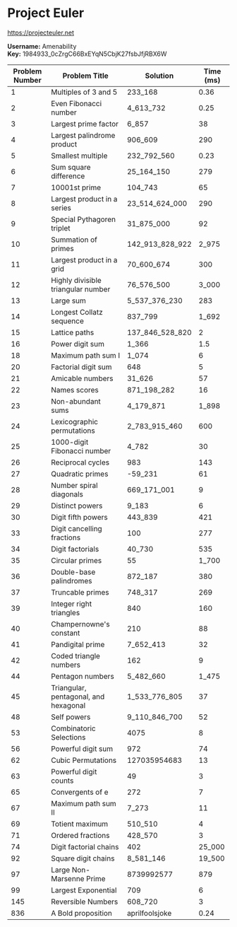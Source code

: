 # Project Euler

https://projecteuler.net

__Username:__ Amenability  
__Key:__ 1984933_0cZrgC66BxEYqN5CbjK27fsbJfjRBX6W

| Problem Number | Problem Title                         | Solution        | Time (ms) |
|----------------|---------------------------------------|-----------------|-----------|
| 1              | Multiples of 3 and 5                  | 233_168         | 0.36      |
| 2              | Even Fibonacci number                 | 4_613_732       | 0.25      |
| 3              | Largest prime factor                  | 6_857           | 38        |
| 4              | Largest palindrome product            | 906_609         | 290       |
| 5              | Smallest multiple                     | 232_792_560     | 0.23      |
| 6              | Sum square difference                 | 25_164_150      | 279       |
| 7              | 10001st prime                         | 104_743         | 65        |
| 8              | Largest product in a series           | 23_514_624_000  | 290       |
| 9              | Special Pythagoren triplet            | 31_875_000      | 92        |
| 10             | Summation of primes                   | 142_913_828_922 | 2_975     |  
| 11             | Largest product in a grid             | 70_600_674      | 300       |
| 12             | Highly divisible triangular number    | 76_576_500      | 3_000     |
| 13             | Large sum                             | 5_537_376_230   | 283       |
| 14             | Longest Collatz sequence              | 837_799         | 1_692     |
| 15             | Lattice paths                         | 137_846_528_820 | 2         |
| 16             | Power digit sum                       | 1_366           | 1.5       |
| 18             | Maximum path sum I                    | 1_074           | 6         |
| 20             | Factorial digit sum                   | 648             | 5         |
| 21             | Amicable numbers                      | 31_626          | 57        |
| 22             | Names scores                          | 871_198_282     | 16        |
| 23             | Non-abundant sums                     | 4_179_871       | 1_898     |
| 24             | Lexicographic permutations            | 2_783_915_460   | 600       |
| 25             | 1000-digit Fibonacci number           | 4_782           | 30        |
| 26             | Reciprocal cycles                     | 983             | 143       |
| 27             | Quadratic primes                      | -59_231         | 61        |
| 28             | Number spiral diagonals               | 669_171_001     | 9         |
| 29             | Distinct powers                       | 9_183           | 6         |
| 30             | Digit fifth powers                    | 443_839         | 421       |
| 33             | Digit cancelling fractions            | 100             | 277       |
| 34             | Digit factorials                      | 40_730          | 535       |
| 35             | Circular primes                       | 55              | 1_700     |
| 36             | Double-base palindromes               | 872_187         | 380       |
| 37             | Truncable primes                      | 748_317         | 269       |
| 39             | Integer right triangles               | 840             | 160       |
| 40             | Champernowne's constant               | 210             | 88        |
| 41             | Pandigital prime                      | 7_652_413       | 32        |
| 42             | Coded triangle numbers                | 162             | 9         |
| 44             | Pentagon numbers                      | 5_482_660       | 1_475     |
| 45             | Triangular, pentagonal, and hexagonal | 1_533_776_805   | 37        |
| 48             | Self powers                           | 9_110_846_700   | 52        |
| 53             | Combinatoric Selections               | 4075            | 8         |
| 56             | Powerful digit sum                    | 972             | 74        |
| 62             | Cubic Permutations                    | 127035954683    | 13        |
| 63             | Powerful digit counts                 | 49              | 3         |
| 65             | Convergents of e                      | 272             | 7         |
| 67             | Maximum path sum II                   | 7_273           | 11        |
| 69             | Totient maximum                       | 510_510         | 4         |
| 71             | Ordered fractions                     | 428_570         | 3         |
| 74             | Digit factorial chains                | 402             | 25_000    |
| 92             | Square digit chains                   | 8_581_146       | 19_500    |
| 97             | Large Non-Marsenne Prime              | 8739992577      | 879       |
| 99             | Largest Exponential                   | 709             | 6         |
| 145            | Reversible Numbers                    | 608_720         | 3         |
| 836            | A Bold proposition                    | aprilfoolsjoke  | 0.24      |
